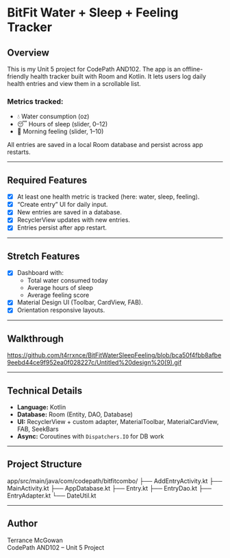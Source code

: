 # BitFit Water + Sleep + Feeling Tracker

## Overview
This is my Unit 5 project for CodePath AND102. The app is an offline-friendly health tracker built with Room and Kotlin. It lets users log daily health entries and view them in a scrollable list.

### Metrics tracked:
- 💧 Water consumption (oz)
- 😴 Hours of sleep (slider, 0–12)
- 🙂 Morning feeling (slider, 1–10)

All entries are saved in a local Room database and persist across app restarts.

---

## Required Features
- [x] At least one health metric is tracked (here: water, sleep, feeling).
- [x] “Create entry” UI for daily input.
- [x] New entries are saved in a database.
- [x] RecyclerView updates with new entries.
- [x] Entries persist after app restart.

---

## Stretch Features
- [x] Dashboard with:
  - Total water consumed today
  - Average hours of sleep
  - Average feeling score
- [x] Material Design UI (Toolbar, CardView, FAB).
- [x] Orientation responsive layouts.

---

## Walkthrough
https://github.com/t4rrxnce/BitFitWaterSleepFeeling/blob/bca50f4fbb8afbe9eebd44ce9f952ea0f028227c/Untitled%20design%20(9).gif 

---

## Technical Details
- **Language:** Kotlin  
- **Database:** Room (Entity, DAO, Database)  
- **UI:** RecyclerView + custom adapter, MaterialToolbar, MaterialCardView, FAB, SeekBars  
- **Async:** Coroutines with `Dispatchers.IO` for DB work  

---

## Project Structure
app/src/main/java/com/codepath/bitfitcombo/
├── AddEntryActivity.kt
├── MainActivity.kt
├── AppDatabase.kt
├── Entry.kt
├── EntryDao.kt
├── EntryAdapter.kt
└── DateUtil.kt


---

## Author
Terrance McGowan  
CodePath AND102 – Unit 5 Project
